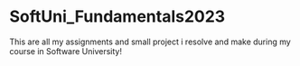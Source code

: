 # SoftUni_Fundamentals2023
This are all my assignments and small project i resolve and make during my course in Software University!


